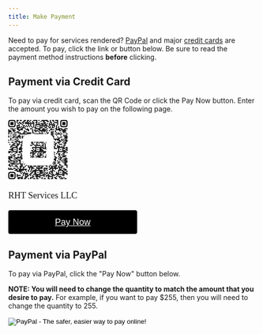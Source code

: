 ```yaml
---
title: Make Payment
---
```


Need to pay for services rendered? [PayPal](#payment-via-paypal) and major 
[credit cards](#payment-via-credit-card) are accepted. To pay,
click the link or button below. Be sure to read the payment method instructions **before** clicking.

## Payment via Credit Card

To pay via credit card, scan the QR Code or click the Pay Now button. Enter the amount you wish to pay 
on the following page.

<div class="pb-3">
    <img src="/images/checkout-link-qr-code.png" alt="QR Code to pay for services rendered">
</div>

<div style="overflow: auto;" class="pb-3">
  <p style="font-family: SQ Market;font-size: 18px;line-height: 24px;font-weight: 500;">RHT Services LLC</p>
  <a target="_blank" href="https://checkout.square.site/merchant/ML1PKTDCBJ50R/checkout/7LZISFEYY274KKDLHZGRMSPR?src=embed" 
    style="display: inline-block;font-family: Helvetica, Arial, sans-serif;font-size: 18px;line-height: 48px;
    height: 48px;padding-left: 48px;padding-right: 48px;color: #ffffff;min-width: 165px;background-color: #000000;
    border-radius: 4px;text-align: center;box-shadow: 0 0 0 1px rgba(0,0,0,.1) inset;">Pay Now</a>
</div>

## Payment via PayPal

To pay via PayPal, click the "Pay Now" button below.

**NOTE: You will need to change the quantity to match the amount that you desire to pay.**
For example, if you want to pay $255, then you will need to change the quantity to 255.

<form class="pb-4" action="https://www.paypal.com/cgi-bin/webscr" method="post" target="_top">
    <input type="hidden" name="cmd" value="_s-xclick">
    <input type="hidden" name="hosted_button_id" value="2MUCMJY9TL9AC">
    <input type="image" src="https://www.paypalobjects.com/en_US/i/btn/btn_paynowCC_LG.gif" border="0" 
        name="submit" alt="PayPal - The safer, easier way to pay online!">
    <img alt="" border="0" src="https://www.paypalobjects.com/en_US/i/scr/pixel.gif" width="1" height="1">
</form>